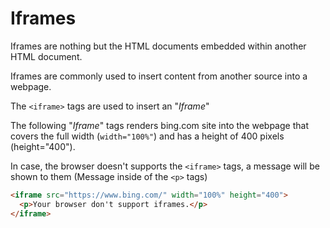 # Iframes

Iframes are nothing but the HTML documents embedded within another HTML document.

Iframes are commonly used to insert content from another source into a webpage.

The `<iframe>` tags are used to insert an "_Iframe_"

The following "_Iframe_" tags renders bing.com site into the webpage that covers the full width (`width="100%"`) and has a height of 400 pixels (height="400").

In case, the browser doesn't supports the `<iframe>` tags, a message will be shown to them (Message inside of the `<p>` tags)

```html
<iframe src="https://www.bing.com/" width="100%" height="400">
  <p>Your browser don't support iframes.</p>
</iframe>
```

